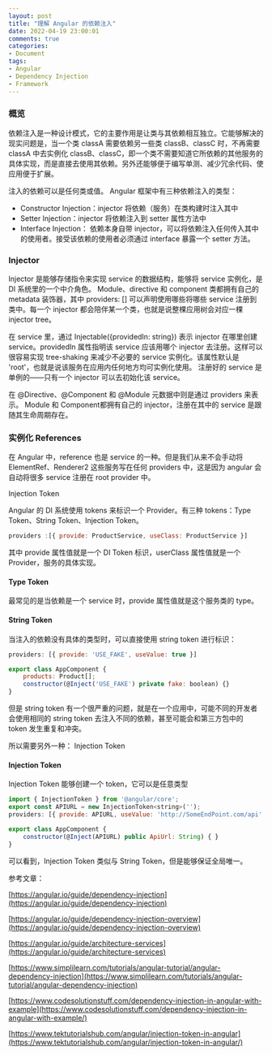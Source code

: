 ```yaml
---
layout: post
title: "理解 Angular 的依赖注入"
date: 2022-04-19 23:00:01
comments: true
categories: 
- Document
tags:
- Angular
- Dependency Injection
- Framework
---
```


### 概览

依赖注入是一种设计模式，它的主要作用是让类与其依赖相互独立。它能够解决的现实问题是，当一个类 classA 需要依赖另一些类 classB、classC 时，不再需要 classA 中去实例化 classB、classC，即一个类不需要知道它所依赖的其他服务的具体实现，而是直接去使用其依赖。另外还能够便于编写单测、减少冗余代码、使应用便于扩展。

注入的依赖可以是任何类或值。
Angular 框架中有三种依赖注入的类型：

- Constructor Injection：injector 将依赖（服务）在类构建时注入其中
- Setter Injection：injector 将依赖注入到 setter 属性方法中
- Interface Injection： 依赖本身自带 injector，可以将依赖注入任何传入其中的使用者。接受该依赖的使用者必须通过 interface 暴露一个 setter 方法。

<!-- more -->

### Injector

Injector 是能够存储指令来实现 service 的数据结构，能够将 service 实例化，是 DI 系统里的一个中介角色。
Module、directive 和 component 类都拥有自己的 metadata 装饰器，其中 providers: [] 可以声明使用哪些将哪些 service 注册到类中。每一个 injector 都会陪伴某一个类，也就是说整棵应用树会对应一棵 injector tree。

在 service 里，通过 Injectable({providedIn: string}) 表示 injector 在哪里创建 service。providedIn 属性指明该 service 应该用哪个 injector 去注册。这样可以很容易实现 tree-shaking 来减少不必要的 service 实例化。该属性默认是 'root'，也就是说该服务在应用内任何地方均可实例化使用。
注册好的 service 是单例的——只有一个 injector 可以去初始化该 service。

在 @Directive、@Component  和 @Module  元数据中则是通过 providers 来表示。 
Module 和 Component都拥有自己的 injector，注册在其中的 service 是跟随其生命周期存在。

### 实例化 References

在 Angular 中，reference 也是 service 的一种。但是我们从来不会手动将 ElementRef、Renderer2 这些服务写在任何 providers 中，这是因为 angular 会自动将很多 service 注册在 root provider 中。

Injection Token

Angular 的 DI 系统使用 tokens 来标识一个 Provider。有三种 tokens：Type Token、String Token、Injection Token。

```jsx
providers :[{ provide: ProductService, useClass: ProductService }]
```

其中 provide 属性值就是一个 DI Token 标识，userClass 属性值就是一个 Provider，服务的具体实现。

#### Type Token

最常见的是当依赖是一个 service 时，provide 属性值就是这个服务类的 type。

#### String Token

当注入的依赖没有具体的类型时，可以直接使用 string token 进行标识：

```jsx
providers: [{ provide: 'USE_FAKE', useValue: true }]

export class AppComponent {
	products: Product[];
	constructor(@Inject('USE_FAKE') private fake: boolean) {}
}
```

但是 string token 有一个很严重的问题，就是在一个应用中，可能不同的开发者会使用相同的 string token 去注入不同的依赖，甚至可能会和第三方包中的 token 发生重复和冲突。

所以需要另外一种： Injection Token

#### Injection Token

Injection Token 能够创建一个 token，它可以是任意类型

```jsx
import { InjectionToken } from '@angular/core';
export const APIURL = new InjectionToken<string>('');
providers: [{ provide: APIURL, useValue: 'http://SomeEndPoint.com/api' }]

export class AppComponent {
	constructor(@Inject(APIURL) public ApiUrl: String) { }
}
```

可以看到，Injection Token 类似与 String Token，但是能够保证全局唯一。

参考文章：

[https://angular.io/guide/dependency-injection](https://angular.io/guide/dependency-injection)

[https://angular.io/guide/dependency-injection-overview](https://angular.io/guide/dependency-injection-overview)

[https://angular.io/guide/architecture-services](https://angular.io/guide/architecture-services)

[https://www.simplilearn.com/tutorials/angular-tutorial/angular-dependency-injection](https://www.simplilearn.com/tutorials/angular-tutorial/angular-dependency-injection)

[https://www.codesolutionstuff.com/dependency-injection-in-angular-with-example](https://www.codesolutionstuff.com/dependency-injection-in-angular-with-example/)

[https://www.tektutorialshub.com/angular/injection-token-in-angular](https://www.tektutorialshub.com/angular/injection-token-in-angular/)